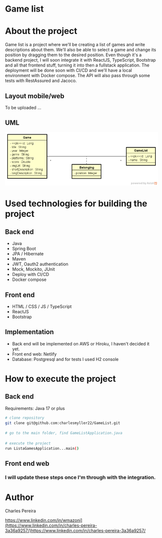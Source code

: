 # Game list

# About the project

Game list is a project where we'll be creating a list of games and write descriptions about them. 
We'll also be able to select a game and change its position by dragging them to the desired position. 
Even though it's a backend project, I will soon integrate it with ReactJS, TypeScript, Bootstrap and all that frontend stuff, turning it into then a fullstack application.
The deployment will be done soon with CI/CD and we'll have a local environment with Docker compose. 
The API will also pass through some tests with RestAssured and Jacoco. 

## Layout mobile/web
To be uploaded ...

## UML 
![UML](https://github.com/charlesmyller22/images-for-my-projects/blob/main/dslist-model.png)

# Used technologies for building the project
## Back end
- Java
- Spring Boot
- JPA / Hibernate
- Maven
- JWT, Oauth2 authentication
- Mock, Mockito, JUnit
- Deploy with CI/CD
- Docker compose
## Front end
- HTML / CSS / JS / TypeScript
- ReactJS
- Bootstrap

## Implementation
- Back end will be implemented on AWS or Hiroku, I haven't decided it yet. 
- Front end web: Netlify
- Database: Postgresql and for tests I used H2 console

# How to execute the project 

## Back end
Requirements: Java 17 or plus

```bash
# clone repository 
git clone git@github.com:charlesmyller22/GameList.git

# go to the main folder, find GameListApplication.java

# execute the project
run ListaGamesApplication...main()
```

## Front end web

### I will update these steps once I'm through with the integration.

# Author

Charles Pereira

https://www.linkedin.com/in/wmazoni](https://www.linkedin.com/in/charles-pereira-3a36a9257/)https://www.linkedin.com/in/charles-pereira-3a36a9257/
